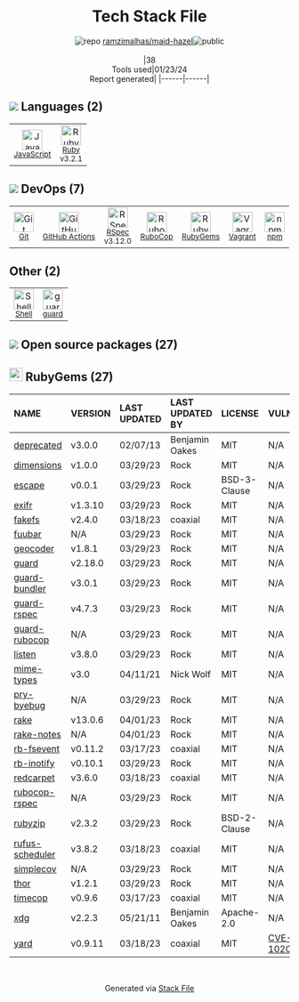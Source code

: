 <!--
&lt;--- Readme.md Snippet without images Start ---&gt;
## Tech Stack
ramzimalhas/maid-hazel is built on the following main stack:

- [Vagrant](http://www.vagrantup.com/) – Virtual Machine Management
- [Ruby](https://www.ruby-lang.org) – Languages
- [JavaScript](https://developer.mozilla.org/en-US/docs/Web/JavaScript) – Languages
- [RSpec](https://rspec.info/) – Testing Frameworks
- [RuboCop](http://batsov.com/rubocop/) – Code Review
- [Shell](https://en.wikipedia.org/wiki/Shell_script) – Shells
- [GitHub Actions](https://github.com/features/actions) – Continuous Integration

Full tech stack [here](/techstack.md)

&lt;--- Readme.md Snippet without images End ---&gt;

&lt;--- Readme.md Snippet with images Start ---&gt;
## Tech Stack
ramzimalhas/maid-hazel is built on the following main stack:

- <img width='25' height='25' src='https://img.stackshare.io/service/768/150px-Vagrant.png' alt='Vagrant'/> [Vagrant](http://www.vagrantup.com/) – Virtual Machine Management
- <img width='25' height='25' src='https://img.stackshare.io/service/989/ruby.png' alt='Ruby'/> [Ruby](https://www.ruby-lang.org) – Languages
- <img width='25' height='25' src='https://img.stackshare.io/service/1209/javascript.jpeg' alt='JavaScript'/> [JavaScript](https://developer.mozilla.org/en-US/docs/Web/JavaScript) – Languages
- <img width='25' height='25' src='https://img.stackshare.io/service/2539/logo.png' alt='RSpec'/> [RSpec](https://rspec.info/) – Testing Frameworks
- <img width='25' height='25' src='https://img.stackshare.io/service/2643/rubocop.png' alt='RuboCop'/> [RuboCop](http://batsov.com/rubocop/) – Code Review
- <img width='25' height='25' src='https://img.stackshare.io/service/4631/default_c2062d40130562bdc836c13dbca02d318205a962.png' alt='Shell'/> [Shell](https://en.wikipedia.org/wiki/Shell_script) – Shells
- <img width='25' height='25' src='https://img.stackshare.io/service/11563/actions.png' alt='GitHub Actions'/> [GitHub Actions](https://github.com/features/actions) – Continuous Integration

Full tech stack [here](/techstack.md)

&lt;--- Readme.md Snippet with images End ---&gt;
-->
<div align="center">

# Tech Stack File
![](https://img.stackshare.io/repo.svg "repo") [ramzimalhas/maid-hazel](https://github.com/ramzimalhas/maid-hazel)![](https://img.stackshare.io/public_badge.svg "public")
<br/><br/>
|38<br/>Tools used|01/23/24 <br/>Report generated|
|------|------|
</div>

## <img src='https://img.stackshare.io/languages.svg'/> Languages (2)
<table><tr>
  <td align='center'>
  <img width='36' height='36' src='https://img.stackshare.io/service/1209/javascript.jpeg' alt='JavaScript'>
  <br>
  <sub><a href="https://developer.mozilla.org/en-US/docs/Web/JavaScript">JavaScript</a></sub>
  <br>
  <sub></sub>
</td>

<td align='center'>
  <img width='36' height='36' src='https://img.stackshare.io/service/989/ruby.png' alt='Ruby'>
  <br>
  <sub><a href="https://www.ruby-lang.org">Ruby</a></sub>
  <br>
  <sub>v3.2.1</sub>
</td>

</tr>
</table>

## <img src='https://img.stackshare.io/devops.svg'/> DevOps (7)
<table><tr>
  <td align='center'>
  <img width='36' height='36' src='https://img.stackshare.io/service/1046/git.png' alt='Git'>
  <br>
  <sub><a href="http://git-scm.com/">Git</a></sub>
  <br>
  <sub></sub>
</td>

<td align='center'>
  <img width='36' height='36' src='https://img.stackshare.io/service/11563/actions.png' alt='GitHub Actions'>
  <br>
  <sub><a href="https://github.com/features/actions">GitHub Actions</a></sub>
  <br>
  <sub></sub>
</td>

<td align='center'>
  <img width='36' height='36' src='https://img.stackshare.io/service/2539/logo.png' alt='RSpec'>
  <br>
  <sub><a href="https://rspec.info/">RSpec</a></sub>
  <br>
  <sub>v3.12.0</sub>
</td>

<td align='center'>
  <img width='36' height='36' src='https://img.stackshare.io/service/2643/rubocop.png' alt='RuboCop'>
  <br>
  <sub><a href="http://batsov.com/rubocop/">RuboCop</a></sub>
  <br>
  <sub></sub>
</td>

<td align='center'>
  <img width='36' height='36' src='https://img.stackshare.io/service/12795/5jL6-BA5_400x400.jpeg' alt='RubyGems'>
  <br>
  <sub><a href="https://rubygems.org/">RubyGems</a></sub>
  <br>
  <sub></sub>
</td>

<td align='center'>
  <img width='36' height='36' src='https://img.stackshare.io/service/768/150px-Vagrant.png' alt='Vagrant'>
  <br>
  <sub><a href="http://www.vagrantup.com/">Vagrant</a></sub>
  <br>
  <sub></sub>
</td>

<td align='center'>
  <img width='36' height='36' src='https://img.stackshare.io/service/1120/lejvzrnlpb308aftn31u.png' alt='npm'>
  <br>
  <sub><a href="https://www.npmjs.com/">npm</a></sub>
  <br>
  <sub></sub>
</td>

</tr>
</table>

## Other (2)
<table><tr>
  <td align='center'>
  <img width='36' height='36' src='https://img.stackshare.io/service/4631/default_c2062d40130562bdc836c13dbca02d318205a962.png' alt='Shell'>
  <br>
  <sub><a href="https://en.wikipedia.org/wiki/Shell_script">Shell</a></sub>
  <br>
  <sub></sub>
</td>

<td align='center'>
  <img width='36' height='36' src='https://img.stackshare.io/service/3294/guard-logo.png' alt='guard'>
  <br>
  <sub><a href="https://github.com/guard/guard">guard</a></sub>
  <br>
  <sub></sub>
</td>

</tr>
</table>


## <img src='https://img.stackshare.io/group.svg' /> Open source packages (27)</h2>

## <img width='24' height='24' src='https://img.stackshare.io/service/12795/5jL6-BA5_400x400.jpeg'/> RubyGems (27)

|NAME|VERSION|LAST UPDATED|LAST UPDATED BY|LICENSE|VULNERABILITIES|
|:------|:------|:------|:------|:------|:------|
|[deprecated](https://rubygems.org/deprecated)|v3.0.0|02/07/13|Benjamin Oakes |MIT|N/A|
|[dimensions](https://rubygems.org/dimensions)|v1.0.0|03/29/23|Rock |MIT|N/A|
|[escape](https://rubygems.org/escape)|v0.0.1|03/29/23|Rock |BSD-3-Clause|N/A|
|[exifr](https://rubygems.org/exifr)|v1.3.10|03/29/23|Rock |MIT|N/A|
|[fakefs](https://rubygems.org/fakefs)|v2.4.0|03/18/23|coaxial |MIT|N/A|
|[fuubar](https://rubygems.org/fuubar)|N/A|03/29/23|Rock |MIT|N/A|
|[geocoder](https://rubygems.org/geocoder)|v1.8.1|03/29/23|Rock |MIT|N/A|
|[guard](https://rubygems.org/guard)|v2.18.0|03/29/23|Rock |MIT|N/A|
|[guard-bundler](https://rubygems.org/guard-bundler)|v3.0.1|03/29/23|Rock |MIT|N/A|
|[guard-rspec](https://rubygems.org/guard-rspec)|v4.7.3|03/29/23|Rock |MIT|N/A|
|[guard-rubocop](https://rubygems.org/guard-rubocop)|N/A|03/29/23|Rock |MIT|N/A|
|[listen](https://rubygems.org/listen)|v3.8.0|03/29/23|Rock |MIT|N/A|
|[mime-types](https://rubygems.org/mime-types)|v3.0|04/11/21|Nick Wolf |MIT|N/A|
|[pry-byebug](https://rubygems.org/pry-byebug)|N/A|03/29/23|Rock |MIT|N/A|
|[rake](https://rubygems.org/rake)|v13.0.6|04/01/23|Rock |MIT|N/A|
|[rake-notes](https://rubygems.org/rake-notes)|N/A|04/01/23|Rock |MIT|N/A|
|[rb-fsevent](https://rubygems.org/rb-fsevent)|v0.11.2|03/17/23|coaxial |MIT|N/A|
|[rb-inotify](https://rubygems.org/rb-inotify)|v0.10.1|03/29/23|Rock |MIT|N/A|
|[redcarpet](https://rubygems.org/redcarpet)|v3.6.0|03/18/23|coaxial |MIT|N/A|
|[rubocop-rspec](https://rubygems.org/rubocop-rspec)|N/A|03/29/23|Rock |MIT|N/A|
|[rubyzip](https://rubygems.org/rubyzip)|v2.3.2|03/29/23|Rock |BSD-2-Clause|N/A|
|[rufus-scheduler](https://rubygems.org/rufus-scheduler)|v3.8.2|03/18/23|coaxial |MIT|N/A|
|[simplecov](https://rubygems.org/simplecov)|N/A|03/29/23|Rock |MIT|N/A|
|[thor](https://rubygems.org/thor)|v1.2.1|03/29/23|Rock |MIT|N/A|
|[timecop](https://rubygems.org/timecop)|v0.9.6|03/17/23|coaxial |MIT|N/A|
|[xdg](https://rubygems.org/xdg)|v2.2.3|05/21/11|Benjamin Oakes |Apache-2.0|N/A|
|[yard](https://rubygems.org/yard)|v0.9.11|03/18/23|coaxial |MIT|[CVE-2019-1020001](https://github.com/advisories/GHSA-xfhh-rx56-rxcr) (High)|

<br/>
<div align='center'>

Generated via [Stack File](https://github.com/marketplace/stack-file)
